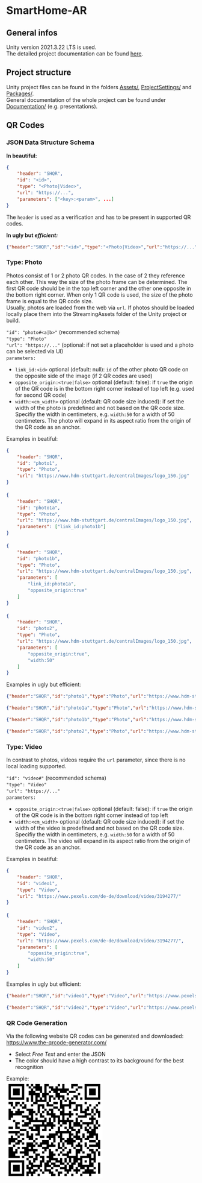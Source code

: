 # SmartHome-AR

## General infos
Unity version 2021.3.22 LTS is used.  
The detailed project documentation can be found [here](Documentation/Docs/Documenation.md).

## Project structure
Unity project files can be found in the folders [Assets/](Assets/), [ProjectSettings/](ProjectSettings/) and [Packages/](Packages/).  
General documentation of the whole project can be found under [Documentation/](Documentation/) (e.g. presentations).

## QR Codes
### JSON Data Structure Schema
**In beautiful:**
```json
{
    "header": "SHQR",
    "id": "<id>",
    "type": "<Photo|Video>",
    "url": "https://...",
    "parameters": ["<key>:<param>", ...]
}
```
The `header` is used as a verification and has to be present in supported QR codes.

**In ugly but *efficient:***
```json
{"header":"SHQR","id":"<id>","type":"<Photo|Video>","url":"https://...","parameters":["<key>:<param>",...]}
```

### Type: Photo
Photos consist of 1 or 2 photo QR codes. In the case of 2 they reference each other. This way the size of the photo frame can be determined. The first QR code should be in the top left corner and the other one opposite in the bottom right corner. When only 1 QR code is used, the size of the photo frame is equal to the QR code size.  
Usually, photos are loaded from the web via `url`. If photos should be loaded locally place them into the StreamingAssets folder of the Unity project or build.

`"id": "photo#<a|b>"` (recommended schema)  
`"type": "Photo"`  
`"url": "https://..."` (optional: if not set a placeholder is used and a photo can be selected via UI)  
`parameters:`  
* `link_id:<id>` optional (default: null): `id` of the other photo QR code on the opposite side of the image (if 2 QR codes are used)
* `opposite_origin:<true|false>` optional (default: false): if `true` the origin of the QR code is in the bottom right corner instead of top left (e.g. used for second QR code)
* `width:<cm_width>` optional (default: QR code size induced): if set the width of the photo is predefined and not based on the QR code size. Specifiy the width in centimeters, e.g. `width:50` for a width of 50 centimeters. The photo will expand in its aspect ratio from the origin of the QR code as an anchor.


Examples in beatiful:
```json
{
    "header": "SHQR",
    "id": "photo1",
    "type": "Photo",
    "url": "https://www.hdm-stuttgart.de/centralImages/logo_150.jpg"
}

{
    "header": "SHQR",
    "id": "photo1a",
    "type": "Photo",
    "url": "https://www.hdm-stuttgart.de/centralImages/logo_150.jpg",
    "parameters": ["link_id:photo1b"]
}

{
    "header": "SHQR",
    "id": "photo1b",
    "type": "Photo",
    "url": "https://www.hdm-stuttgart.de/centralImages/logo_150.jpg",
    "parameters": [
        "link_id:photo1a",
        "opposite_origin:true"
    ]
}

{
    "header": "SHQR",
    "id": "photo2",
    "type": "Photo",
    "url": "https://www.hdm-stuttgart.de/centralImages/logo_150.jpg",
    "parameters": [
        "opposite_origin:true",
        "width:50"
    ]
}
```

Examples in ugly but efficient:
```json
{"header":"SHQR","id":"photo1","type":"Photo","url":"https://www.hdm-stuttgart.de/centralImages/logo_150.jpg"}
```
```json
{"header":"SHQR","id":"photo1a","type":"Photo","url":"https://www.hdm-stuttgart.de/centralImages/logo_150.jpg","parameters":["link_id:photo1b"]}
```
```json
{"header":"SHQR","id":"photo1b","type":"Photo","url":"https://www.hdm-stuttgart.de/centralImages/logo_150.jpg","parameters":["link_id:photo1a","opposite_origin:true"]}
```
```json
{"header":"SHQR","id":"photo2","type":"Photo","url":"https://www.hdm-stuttgart.de/centralImages/logo_150.jpg","parameters":["opposite_origin:true","width:50"]}
```

### Type: Video
In contrast to photos, videos require the `url` parameter, since there is no local loading supported.

`"id": "video#"` (recommended schema)  
`"type": "Video"`  
`"url": "https://..."`  
`parameters:`  
* `opposite_origin:<true|false>` optional (default: false): if `true` the origin of the QR code is in the bottom right corner instead of top left
* `width:<cm_width>` optional (default: QR code size induced): if set the width of the video is predefined and not based on the QR code size. Specifiy the width in centimeters, e.g. `width:50` for a width of 50 centimeters. The video will expand in its aspect ratio from the origin of the QR code as an anchor.


Examples in beatiful:
```json
{
    "header": "SHQR",
    "id": "video1",
    "type": "Video",
    "url": "https://www.pexels.com/de-de/download/video/3194277/"
}

{
    "header": "SHQR",
    "id": "video2",
    "type": "Video",
    "url": "https://www.pexels.com/de-de/download/video/3194277/",
    "parameters": [
        "opposite_origin:true",
        "width:50"
    ]
}
```

Examples in ugly but efficient:
```json
{"header":"SHQR","id":"video1","type":"Video","url":"https://www.pexels.com/de-de/download/video/3194277/"}
```
```json
{"header":"SHQR","id":"video2","type":"Video","url":"https://www.pexels.com/de-de/download/video/3194277/","parameters":["opposite_origin:true","width:50"]}
```

### QR Code Generation
Via the following website QR codes can be generated and downloaded:  
https://www.the-qrcode-generator.com/

* Select *Free Text* and enter the JSON
* The color should have a high contrast to its background for the best recognition

Example:  
<img alt="QR code example" src="./Documentation/Images/QR_Code_Example.png" width="256px" />
